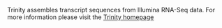 Trinity assembles transcript sequences from Illumina RNA-Seq data.
For more information please visit the [Trinity homepage](https://github.com/trinityrnaseq/trinityrnaseq/wiki)
